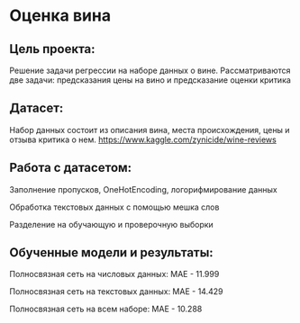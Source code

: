 # Оценка вина

## Цель проекта: 
Решение задачи регрессии на наборе данных о вине. Рассматриваются две задачи: предсказания цены на вино и предсказание оценки критика

## Датасет:
Набор данных состоит из описания вина, места происхождения, цены и отзыва критика о нем. https://www.kaggle.com/zynicide/wine-reviews 

## Работа с датасетом:
Заполнение пропусков, OneHotEncoding, логорифмирование данных

Обработка текстовых данных с помощью мешка слов

Разделение на обучающую и проверочную выборки


## Обученные модели и результаты:
Полносвязная сеть на числовых данных: MAE - 11.999

Полносвязная сеть на текстовых данных: MAE - 14.429

Полносвязная сеть на всем наборе: MAE - 10.288



